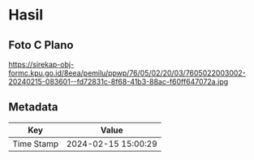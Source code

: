 # Hasil

## Foto C Plano

https://sirekap-obj-formc.kpu.go.id/8eea/pemilu/ppwp/76/05/02/20/03/7605022003002-20240215-083601--fd72831c-8f68-41b3-88ac-f60ff647072a.jpg


## Metadata

| Key        | Value               |
| ---------- | ------------------- |
| Time Stamp | 2024-02-15 15:00:29 |



